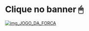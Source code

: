 # Clique no banner 🖱

<a href="https://github.com/mrslima/PUC_CC/tree/main/TDE/Raciocinio_Algoritmico/Jogo_da_Forca">
  <img alt="img_JOGO_DA_FORCA" src="https://github.com/mrslima/PUC_CC/blob/main/pages_resources/TDE-RA%20-%20jogo_da_forca_header.png">
</a>
